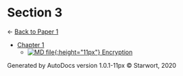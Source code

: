 # Section 3

← [Back to Paper 1](..)

- [Chapter 1](chapter_1/index.html)
  - [![MD file](https://img.icons8.com/windows/512/4a90e2/regular-document.png){:height="11px"} Encryption](chapter_1/encryption.html)

Generated by AutoDocs version 1.0.1-11px © Starwort, 2020
